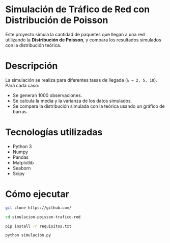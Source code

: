 # Simulación de Tráfico de Red con Distribución de Poisson

Este proyecto simula la cantidad de paquetes que llegan a una red utilizando la **Distribución de Poisson**, y compara los resultados simulados con la distribución teórica. 

# Descripción

La simulación se realiza para diferentes tasas de llegada (`λ = 2, 5, 10`). Para cada caso:

- Se generan 1000 observaciones.
- Se calcula la media y la varianza de los datos simulados.
- Se compara la distribución simulada con la teórica usando un gráfico de barras.

# Tecnologías utilizadas

- Python 3
- Numpy
- Pandas
- Matplotlib
- Seaborn
- Scipy

# Cómo ejecutar

```bash
git clone https://github.com/

cd simulacion-poisson-trafico-red

pip install -r requisitos.txt

python simulacion.py





